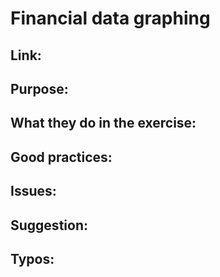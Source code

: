 # Financial data graphing

## Link:

## Purpose:

## What they do in the exercise:

## Good practices:

## Issues:

## Suggestion:

## Typos: